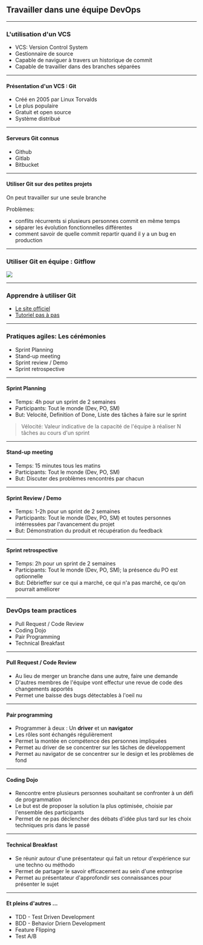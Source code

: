 ## Travailler dans une équipe DevOps

----

### L'utilisation d'un VCS

* VCS: Version Control System
* Gestionnaire de source
* Capable de naviguer à travers un historique de commit
* Capable de travailler dans des branches séparées

----

#### Présentation d'un VCS : Git

* Créé en 2005 par Linux Torvalds
* Le plus populaire
* Gratuit et open source
* Système distribué

----

#### Serveurs Git connus

* Github
* Gitlab
* Bitbucket

----

#### Utiliser Git sur des petites projets

On peut travailler sur une seule branche

Problèmes:
* conflits récurrents si plusieurs personnes commit en même temps
* séparer les évolution fonctionnelles différentes
* comment savoir de quelle commit repartir quand il y a un bug en production

----

### Utiliser Git en équipe : Gitflow

<img src="https://i.ytimg.com/vi/w2r0oLFtXAw/maxresdefault.jpg" style="background:none; border:none; box-shadow:none;"/>

----

### Apprendre à utiliser Git

* [Le site officiel](https://git-scm.com/book/en/v2)
* [Tutoriel pas à pas](https://www.atlassian.com/git/tutorials/what-is-git)

----

### Pratiques agiles: Les cérémonies

* Sprint Planning
* Stand-up meeting
* Sprint review / Demo
* Sprint retrospective

----

#### Sprint Planning

* Temps: 4h pour un sprint de 2 semaines
* Participants: Tout le monde (Dev, PO, SM)
* But: Velocité, Definition of Done, Liste des tâches à faire sur le sprint

> Vélocité: Valeur indicative de la capacité de l'équipe à réaliser N tâches au cours d'un sprint

----

#### Stand-up meeting

* Temps: 15 minutes tous les matins
* Participants: Tout le monde (Dev, PO, SM)
* But: Discuter des problèmes rencontrés par chacun

----

#### Sprint Review / Demo

* Temps: 1-2h pour un sprint de 2 semaines
* Participants: Tout le monde (Dev, PO, SM) et toutes personnes intérressées par l'avancement du projet
* But: Démonstration du produit et récupération du feedback

----

#### Sprint retrospective

* Temps: 2h pour un sprint de 2 semaines
* Participants: Tout le monde (Dev, PO, SM); la présence du PO est optionnelle
* But: Débrieffer sur ce qui a marché, ce qui n'a pas marché, ce qu'on pourrait améliorer

----

### DevOps team practices

* Pull Request / Code Review
* Coding Dojo
* Pair Programming
* Technical Breakfast

----

#### Pull Request / Code Review

* Au lieu de merger un branche dans une autre, faire une demande
* D'autres membres de l'équipe vont effectur une revue de code des changements apportés
* Permet une baisse des bugs détectables à l'oeil nu

----

#### Pair programming

* Programmer à deux : Un **driver** et un **navigator**
* Les rôles sont échangés régulièrement
* Permet la montée en compétence des personnes impliquées
* Permet au driver de se concentrer sur les tâches de développement
* Permet au navigator de se concentrer sur le design et les problèmes de fond

----

#### Coding Dojo

* Rencontre entre plusieurs personnes souhaitant se confronter à un défi de programmation
* Le but est de proposer la solution la plus optimisée, choisie par l'ensemble des participants
* Permet de ne pas déclencher des débats d'idée plus tard sur les choix techniques pris dans le passé

----

#### Technical Breakfast

* Se réunir autour d'une présentateur qui fait un retour d'expérience sur une techno ou méthodo
* Permet de partager le savoir efficacement au sein d'une entreprise
* Permet au présentateur d'approfondir ses connaissances pour présenter le sujet

----

#### Et pleins d'autres ...

* TDD - Test Driven Development
* BDD - Behavior Driern Development
* Feature Flipping
* Test A/B
